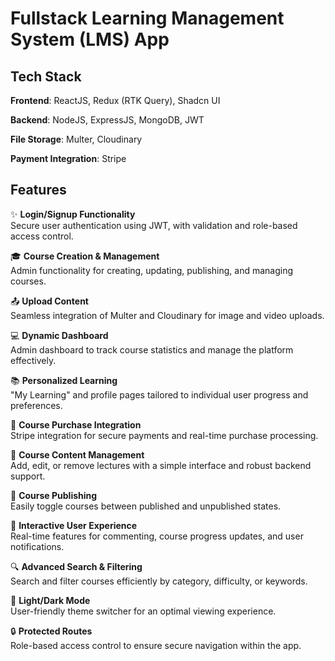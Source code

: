 
# Fullstack Learning Management System (LMS) App

## Tech Stack

**Frontend**: ReactJS, Redux (RTK Query), Shadcn UI

**Backend**: NodeJS, ExpressJS, MongoDB, JWT

**File Storage**: Multer, Cloudinary

**Payment Integration**: Stripe


## Features  

✨ **Login/Signup Functionality**  
Secure user authentication using JWT, with validation and role-based access control.  

🎓 **Course Creation & Management**  
Admin functionality for creating, updating, publishing, and managing courses.  

📤 **Upload Content**  
Seamless integration of Multer and Cloudinary for image and video uploads.  

💻 **Dynamic Dashboard**  
Admin dashboard to track course statistics and manage the platform effectively.  

📚 **Personalized Learning**  
"My Learning" and profile pages tailored to individual user progress and preferences.  

🛒 **Course Purchase Integration**  
Stripe integration for secure payments and real-time purchase processing.  

📄 **Course Content Management**  
Add, edit, or remove lectures with a simple interface and robust backend support.  

🔗 **Course Publishing**  
Easily toggle courses between published and unpublished states.  

💬 **Interactive User Experience**  
Real-time features for commenting, course progress updates, and user notifications.  

🔍 **Advanced Search & Filtering**  
Search and filter courses efficiently by category, difficulty, or keywords.  

🌙 **Light/Dark Mode**  
User-friendly theme switcher for an optimal viewing experience.  

🔒 **Protected Routes**  
Role-based access control to ensure secure navigation within the app.  
